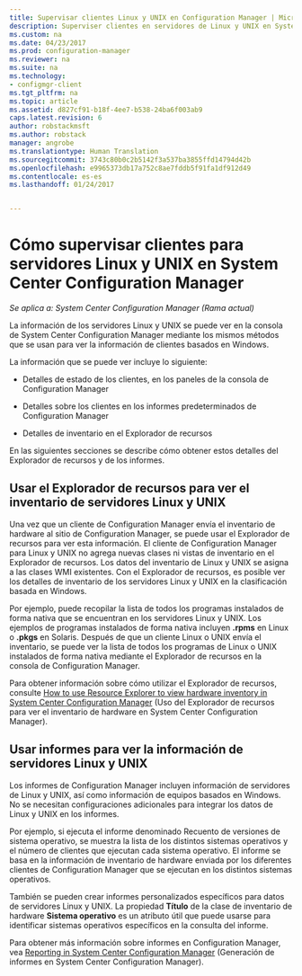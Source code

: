 ```yaml
---
title: Supervisar clientes Linux y UNIX en Configuration Manager | Microsoft Docs
description: Superviser clientes en servidores de Linux y UNIX en System Center Configuration Manager.
ms.custom: na
ms.date: 04/23/2017
ms.prod: configuration-manager
ms.reviewer: na
ms.suite: na
ms.technology:
- configmgr-client
ms.tgt_pltfrm: na
ms.topic: article
ms.assetid: d827cf91-b18f-4ee7-b538-24ba6f003ab9
caps.latest.revision: 6
author: robstackmsft
ms.author: robstack
manager: angrobe
ms.translationtype: Human Translation
ms.sourcegitcommit: 3743c80b0c2b5142f3a537ba3855ffd14794d42b
ms.openlocfilehash: e9965373db17a752c8ae7fddb5f91fa1df912d49
ms.contentlocale: es-es
ms.lasthandoff: 01/24/2017


---
```

# <a name="how-to-monitor-clients-for-linux-and-unix-servers-in-system-center-configuration-manager"></a>Cómo supervisar clientes para servidores Linux y UNIX en System Center Configuration Manager

*Se aplica a: System Center Configuration Manager (Rama actual)*

La información de los servidores Linux y UNIX se puede ver en la consola de System Center Configuration Manager mediante los mismos métodos que se usan para ver la información de clientes basados en Windows.  

 La información que se puede ver incluye lo siguiente:  

-   Detalles de estado de los clientes, en los paneles de la consola de Configuration Manager  

-   Detalles sobre los clientes en los informes predeterminados de Configuration Manager  

-   Detalles de inventario en el Explorador de recursos  

 En las siguientes secciones se describe cómo obtener estos detalles del Explorador de recursos y de los informes.  

##  <a name="BKMK_UseResourceExpforLnU"></a> Usar el Explorador de recursos para ver el inventario de servidores Linux y UNIX  

 Una vez que un cliente de Configuration Manager envía el inventario de hardware al sitio de Configuration Manager, se puede usar el Explorador de recursos para ver esta información. El cliente de Configuration Manager para Linux y UNIX no agrega nuevas clases ni vistas de inventario en el Explorador de recursos. Los datos del inventario de Linux y UNIX se asigna a las clases WMI existentes. Con el Explorador de recursos, es posible ver los detalles de inventario de los servidores Linux y UNIX en la clasificación basada en Windows.  

 Por ejemplo, puede recopilar la lista de todos los programas instalados de forma nativa que se encuentran en los servidores Linux y UNIX. Los ejemplos de programas instalados de forma nativa incluyen **.rpms** en Linux o **.pkgs** en Solaris. Después de que un cliente Linux o UNIX envía el inventario, se puede ver la lista de todos los programas de Linux o UNIX instalados de forma nativa mediante el Explorador de recursos en la consola de Configuration Manager.  

 Para obtener información sobre cómo utilizar el Explorador de recursos, consulte [How to use Resource Explorer to view hardware inventory in System Center Configuration Manager](../../../core/clients/manage/inventory/use-resource-explorer-to-view-hardware-inventory.md) (Uso del Explorador de recursos para ver el inventario de hardware en System Center Configuration Manager).  

##  <a name="BKMK_UseReportsforLnU"></a> Usar informes para ver la información de servidores Linux y UNIX  
 Los informes de Configuration Manager incluyen información de servidores de Linux y UNIX, así como información de equipos basados en Windows. No se necesitan configuraciones adicionales para integrar los datos de Linux y UNIX en los informes.  

 Por ejemplo, si ejecuta el informe denominado Recuento de versiones de sistema operativo, se muestra la lista de los distintos sistemas operativos y el número de clientes que ejecutan cada sistema operativo. El informe se basa en la información de inventario de hardware enviada por los diferentes clientes de Configuration Manager que se ejecutan en los distintos sistemas operativos.  

 También se pueden crear informes personalizados específicos para datos de servidores Linux y UNIX. La propiedad **Título** de la clase de inventario de hardware **Sistema operativo** es un atributo útil que puede usarse para identificar sistemas operativos específicos en la consulta del informe.  

 Para obtener más información sobre informes en Configuration Manager, vea [Reporting in System Center Configuration Manager](../../../core/servers/manage/reporting.md) (Generación de informes en System Center Configuration Manager).  

